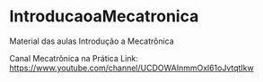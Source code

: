 
# IntroducaoaMecatronica

Material das aulas Introdução a Mecatrônica

Canal Mecatrônica na Prática
Link: https://www.youtube.com/channel/UCDOWAInmmOxl61oJvtqtIkw
